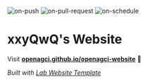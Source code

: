 
  ![on-push](../../actions/workflows/on-push.yaml/badge.svg)
  ![on-pull-request](../../actions/workflows/on-pull-request.yaml/badge.svg)
  ![on-schedule](../../actions/workflows/on-schedule.yaml/badge.svg)

  # xxyQwQ's Website

  Visit **[openagci.github.io/openagci-website](https://openagci.github.io/openagci-website)** 🚀

  _Built with [Lab Website Template](https://greene-lab.gitbook.io/lab-website-template-docs)_
